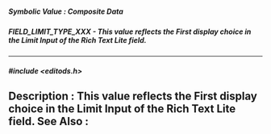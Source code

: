 ##### Symbolic Value : Composite Data
##### FIELD_LIMIT_TYPE_XXX - This value reflects the First display choice in the Limit Input of the Rich Text Lite field.
---
##### #include <editods.h>
**Description :**
This value reflects the First display choice in the Limit Input of the Rich 
Text Lite field.
**See Also :**
[](D:/md_files/.md)
---
